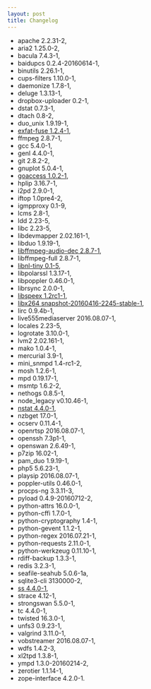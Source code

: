 ```yaml
---
layout: post
title: Changelog
---
```


* apache 2.2.31-2,
* aria2 1.25.0-2,
* bacula 7.4.3-1,
* baidupcs 0.2.4-20160614-1,
* binutils 2.26.1-1,
* cups-filters 1.10.0-1,
* daemonize 1.7.8-1,
* deluge 1.3.13-1,
* dropbox-uploader 0.2-1,
* dstat 0.7.3-1,
* dtach 0.8-2,
* duo_unix 1.9.19-1,
* [exfat-fuse 1.2.4-1](https://github.com/relan/exfat),
* ffmpeg 2.8.7-1,
* gcc 5.4.0-1,
* genl 4.4.0-1,
* git 2.8.2-2,
* gnuplot 5.0.4-1,
* [goaccess 1.0.2-1](https://goaccess.io/),
* hplip 3.16.7-1,
* i2pd 2.9.0-1,
* iftop 1.0pre4-2,
* igmpproxy 0.1-9,
* lcms 2.8-1,
* ldd 2.23-5,
* libc 2.23-5,
* libdevmapper 2.02.161-1,
* libduo 1.9.19-1,
* [libffmpeg-audio-dec 2.8.7-1](https://github.com/yubo/libffmpeg/blob/master/ffmpeg-0.10-ios/libavdevice/alsa-audio-dec.c),
* libffmpeg-full 2.8.7-1,
* [libnl-tiny 0.1-5](https://wiki.openwrt.org/doc/techref/libnl),
* libpolarssl 1.3.17-1,
* libpoppler 0.46.0-1,
* librsync 2.0.0-1,
* [libspeex 1.2rc1-1](http://www.speex.org/),
* [libx264 snapshot-20160416-2245-stable-1](https://www.videolan.org/developers/x264.html),
* lirc 0.9.4b-1,
* live555mediaserver 2016.08.07-1,
* locales 2.23-5,
* logrotate 3.10.0-1,
* lvm2 2.02.161-1,
* mako 1.0.4-1,
* mercurial 3.9-1,
* mini_snmpd 1.4-rc1-2,
* mosh 1.2.6-1,
* mpd 0.19.17-1,
* msmtp 1.6.2-2,
* nethogs 0.8.5-1,
* node_legacy v0.10.46-1,
* [nstat 4.4.0-1](http://man7.org/linux/man-pages/man8/netstat.8.html),
* nzbget 17.0-1,
* ocserv 0.11.4-1,
* openrtsp 2016.08.07-1,
* openssh 7.3p1-1,
* openswan 2.6.49-1,
* p7zip 16.02-1,
* pam_duo 1.9.19-1,
* php5 5.6.23-1,
* playsip 2016.08.07-1,
* poppler-utils 0.46.0-1,
* procps-ng 3.3.11-3,
* pyload 0.4.9-20160712-2,
* python-attrs 16.0.0-1,
* python-cffi 1.7.0-1,
* python-cryptography 1.4-1,
* python-gevent 1.1.2-1,
* python-regex 2016.07.21-1,
* python-requests 2.11.0-1,
* python-werkzeug 0.11.10-1,
* rdiff-backup 1.3.3-1,
* redis 3.2.3-1,
* seafile-seahub 5.0.6-1a,
* sqlite3-cli 3130000-2,
* [ss 4.4.0-1](http://man7.org/linux/man-pages/man8/ss.8.html),
* strace 4.12-1,
* strongswan 5.5.0-1,
* tc 4.4.0-1,
* twisted 16.3.0-1,
* unfs3 0.9.23-1,
* valgrind 3.11.0-1,
* vobstreamer 2016.08.07-1,
* wdfs 1.4.2-3,
* xl2tpd 1.3.8-1,
* ympd 1.3.0-20160214-2,
* zerotier 1.1.14-1,
* zope-interface 4.2.0-1.
